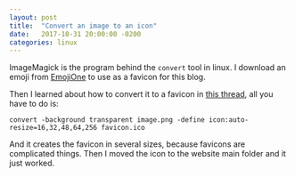```yaml
---
layout: post
title:  "Convert an image to an icon"
date:   2017-10-31 20:00:00 -0200
categories: linux
---
```


ImageMagick is the program behind the `convert` tool in linux.
I download an emoji from [EmojiOne][emoji] to use as a favicon for
this blog.

Then I learned about how to convert it to a favicon in [this thread][magick],
all you have to do is:

    convert -background transparent image.png -define icon:auto-resize=16,32,48,64,256 favicon.ico

And it creates the favicon in several sizes, because favicons are complicated
things. Then I moved the icon to the website main folder and it just worked.

[emoji]: https://www.emojione.com/
[magick]: https://unix.stackexchange.com/questions/89275/how-to-create-ico-file-with-more-then-one-image
